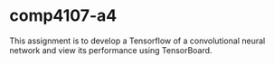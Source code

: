 # comp4107-a4
This assignment is to develop a Tensorflow of a convolutional neural network and view its performance using TensorBoard.

